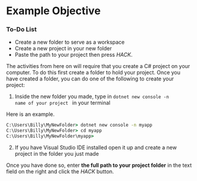 # Example Objective

<div class="aside">
<h3>To-Do List</h3>
<ul>
  <li> Create a new folder to serve as a workspace</li>
  <li> Create a new project in your new folder</li>
  <li> Paste the path to your project then press <em>HACK</em>.</li>
</ul>
</div>

The activities from here on will require that you create a C# project on your computer.
To do this first create a folder to hold your project. Once you have created a folder, you can do one of the following to create your project:

1. Inside the new folder you made, type in 
  <code>dotnet new console  -n name of your project </code> in your terminal

Here is an example.
```cmd
C:\Users\Billy\MyNewFolder> dotnet new console -n myapp
C:\Users\Billy\MyNewFolder> cd myapp
C:\Users\Billy\MyNewFolder\myapp>
```

2. If you have Visual Studio IDE installed open it up and create a new project in the folder you just made

Once you have done so, enter <strong>the full path to your project folder</strong> in the text field on the right and click the _HACK_ button.
